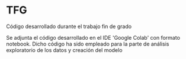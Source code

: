 # TFG
Código desarrollado durante el trabajo fin de grado


Se adjunta el código desarrollado en el IDE 'Google Colab' con formato notebook.
Dicho código ha sido empleado para la parte de análisis exploratorio de los datos y creación del modelo


